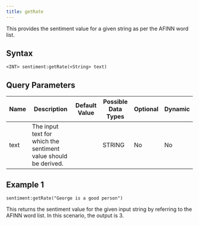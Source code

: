 ```yaml
---
title: getRate
---
```


This provides the sentiment value for a given string as per the AFINN word list.

## Syntax

    <INT> sentiment:getRate(<String> text)

## Query Parameters

| Name              | Description                                                                                              | Default Value | Possible Data Types | Optional | Dynamic |
|-------------------|---------------------------------------------|---------------|---------------------|----------|---------|
| text 	   | The input text for which the sentiment value should be derived.   |          | STRING       | No       | No     |

## Example 1

    sentiment:getRate("George is a good person")

This returns the sentiment value for the given input string by referring to the AFINN word list. In this scenario, the output is 3.

